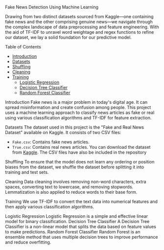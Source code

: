 Fake News Detection Using Machine Learning

Drawing from two distinct datasets sourced from Kaggle—one containing fake news and the other comprising genuine news—we navigate through the complex landscape of data preprocessing and feature engineering. With the aid of TF-IDF to unravel word weightage and regex functions to refine our dataset, we lay a solid foundation for our predictive model.

Table of Contents
- [Introduction](#introduction)
- [Datasets](#datasets)
- [Shuffling](#shuffling)
- [Cleaning](#cleaning)
- [Training](#training)
  - [Logistic Regression](#logistic-regression)
  - [Decision Tree Classifier](#decision-tree-classification)
  - [Random Forest Classifier](#random-forest-classifier)

Introduction
Fake news is a major problem in today's digital age. It can spread misinformation and create confusion among people. This project uses a machine learning approach to classify news articles as fake or real using various classification algorithms and TF-IDF for feature extraction.

Datasets
The dataset used in this project is the "Fake and Real News Dataset" available on Kaggle. It consists of two CSV files:
- `Fake.csv`: Contains fake news articles.
- `True.csv`: Contains real news articles.
You can download the dataset from [Kaggle](https://www.kaggle.com/clmentbisaillon/fake-and-real-news-dataset).
The CSV files have also be included in the repository

Shuffling
To ensure that the model does not learn any ordering or position biases from the dataset, we shuffle the dataset before splitting it into training and test sets.

Cleaning
Data cleaning involves removing non-word characters, extra spaces, converting text to lowercase, and removing stopwords. Lemmatization is also applied to reduce words to their base form.

Training
We use TF-IDF to convert the text data into numerical features and then apply various classification algorithms.

Logistic Regression
Logistic Regression is a simple and effective linear model for binary classification.
Decision Tree Classifier
A Decision Tree Classifier is a non-linear model that splits the data based on feature values to make predictions.
Random Forest Classifier
Random Forest is an ensemble method that uses multiple decision trees to improve performance and reduce overfitting.

